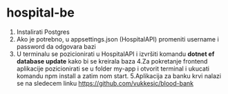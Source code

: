 # hospital-be

1. Instalirati Postgres
2. Ako je potrebno, u appsettings.json (HospitalAPI) promeniti username i password da odgovara bazi
3. U terminalu se pozicionirati u HospitalAPI i izvršiti komandu __dotnet ef database update__ kako bi se kreirala baza
4.Za pokretanje frontend aplikacije pozicionirati se u folder my-app i otvorit terminal i ukucati komandu npm install a zatim nom start.
5.Aplikacija za banku krvi nalazi se na sledecem linku
https://github.com/vukkesic/blood-bank
